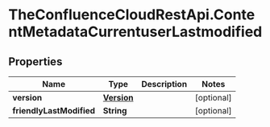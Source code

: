 # TheConfluenceCloudRestApi.ContentMetadataCurrentuserLastmodified

## Properties
Name | Type | Description | Notes
------------ | ------------- | ------------- | -------------
**version** | [**Version**](Version.md) |  | [optional] 
**friendlyLastModified** | **String** |  | [optional] 
